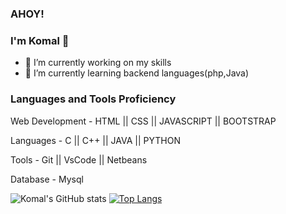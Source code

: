 ### AHOY!
### I'm Komal 👋


- 🔭 I’m currently working on my skills
- 🌱 I’m currently learning backend languages(php,Java)
<!-- - 👯 I’m looking to collaborate on ... -->
<!-- - 🤔 I’m looking for help with ... -->
<!-- - 💬 Ask me about ... -->
<!-- - 📫 How to reach me: ... -->
<!-- - 😄 Pronouns: ... -->
<!-- - ⚡ Fun fact: ... -->

### Languages and Tools Proficiency

Web Development - HTML || CSS || JAVASCRIPT || BOOTSTRAP 


Languages - C  || C++ || JAVA || PYTHON  


Tools - Git || VsCode || Netbeans 


Database - Mysql







![Komal's GitHub stats](https://github-readme-stats.vercel.app/api?username=komal11998&theme=radical&show_icons=true) [![Top Langs](https://github-readme-stats.vercel.app/api/top-langs/?username=komal11998&layout=compact&theme=radical)](https://github.com/komal11998/github-readme-stats)

